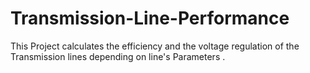 # Transmission-Line-Performance
This Project calculates the efficiency and the voltage regulation of the Transmission lines depending on line's Parameters .
